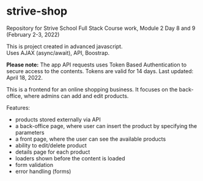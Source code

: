 # strive-shop
Repository for Strive School Full Stack Course work, Module 2 Day 8 and 9 (February 2-3, 2022)

This is project created in advanced javascript.\
Uses AJAX (async/await), API, Boostrap.

**Please note:** The app API requests uses Token Based Authentication to secure access to the contents. Tokens are valid for 14 days. Last updated: April 18, 2022.

This is a frontend for an online shopping business. It focuses on the back-office, where admins can add and edit products.

Features:
- products stored externally via API
- a back-office page, where user can insert the product by specifying the parameters
- a front page, where the user can see the available products
- ability to edit/delete product
- details page for each product
- loaders shown before the content is loaded
- form validation
- error handling (forms)
